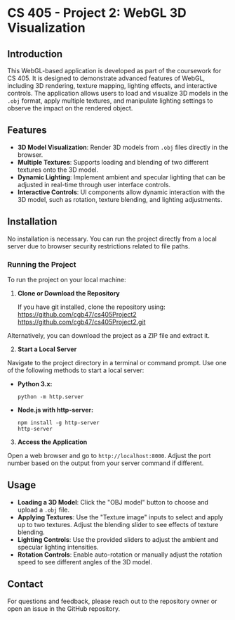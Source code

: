 # CS 405 - Project 2: WebGL 3D Visualization

## Introduction

This WebGL-based application is developed as part of the coursework for CS 405. It is designed to demonstrate advanced features of WebGL, including 3D rendering, texture mapping, lighting effects, and interactive controls. The application allows users to load and visualize 3D models in the `.obj` format, apply multiple textures, and manipulate lighting settings to observe the impact on the rendered object.

## Features

- **3D Model Visualization**: Render 3D models from `.obj` files directly in the browser.
- **Multiple Textures**: Supports loading and blending of two different textures onto the 3D model.
- **Dynamic Lighting**: Implement ambient and specular lighting that can be adjusted in real-time through user interface controls.
- **Interactive Controls**: UI components allow dynamic interaction with the 3D model, such as rotation, texture blending, and lighting adjustments.

## Installation

No installation is necessary. You can run the project directly from a local server due to browser security restrictions related to file paths.

### Running the Project

To run the project on your local machine:

1. **Clone or Download the Repository**

   If you have git installed, clone the repository using:
  https://github.com/cgb47/cs405Project2
  https://github.com/cgb47/cs405Project2.git
  

Alternatively, you can download the project as a ZIP file and extract it.

2. **Start a Local Server**

Navigate to the project directory in a terminal or command prompt. Use one of the following methods to start a local server:

- **Python 3.x:**
  ```
  python -m http.server
  ```
- **Node.js with http-server:**
  ```
  npm install -g http-server
  http-server
  ```

3. **Access the Application**

Open a web browser and go to `http://localhost:8000`. Adjust the port number based on the output from your server command if different.

## Usage

- **Loading a 3D Model**: Click the "OBJ model" button to choose and upload a `.obj` file.
- **Applying Textures**: Use the "Texture image" inputs to select and apply up to two textures. Adjust the blending slider to see effects of texture blending.
- **Lighting Controls**: Use the provided sliders to adjust the ambient and specular lighting intensities.
- **Rotation Controls**: Enable auto-rotation or manually adjust the rotation speed to see different angles of the 3D model.



## Contact

For questions and feedback, please reach out to the repository owner or open an issue in the GitHub repository.
